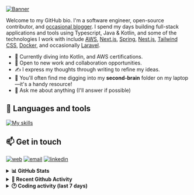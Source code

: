 [![Banner](https://raw.githubusercontent.com/wilfriedago/wilfriedago/main/assets/1.png)][website]

Welcome to my GitHub bio. I'm a software engineer, open-source contributor, and [occasional blogger][blog]. I spend my days building full-stack applications and tools using Typescript, Java & Kotlin, and some of the technologies I work with include [AWS](https://aws.amazon.com/fr/), [Next.js](https://nextjs.org/), [Spring](https://spring.io/), [Nest.js](https://nestjs.com/), [Tailwind CSS](https://github.com/tailwindlabs/tailwindcss), [Docker](https://www.docker.com/), and occasionally [Laravel](https://laravel.com/).

- 🔭 Currently diving into Kotlin, and AWS certifications.
- 👯 Open to new work and collaboration opportunities.
- ✍️ I express my thoughts through writing to refine my ideas.
- 🧠 You'll often find me digging into my **second-brain** folder on my laptop—it's a handy resource!
- 💬 Ask me about anything (I'll answer if possible)

## 🎨 Languages and tools

[![My skills](https://skillicons.dev/icons?i=typescript,js,nodejs,nest,java,kotlin,spring,python,fastapi,django,aws,docker,vscode,idea,tailwind&perline=15)](https://wilfriedago.dev/about#skills)

## 📫 Get in touch
[![web](https://img.shields.io/badge/WEBSITE-12100E?logo=google-earth&color=282A36)][website]
[![email](https://img.shields.io/badge/MAIL-12100E?logo=mailgun&color=282A36)][mail]
[![linkedin](https://img.shields.io/badge/LINKEDIN-12100E?logo=linkedin&color=282A36)][linkedin]


<details>
  <summary><b>📊 GitHub Stats</b></summary>
	<br/>
	<p align="left">
		<img width="49.5%" src="https://github-readme-stats.vercel.app/api?username=wilfriedago&show_icons=true&count_private=true&title_color=10b981&icon_color=10b981&theme=react&hide_border=true&rank_icon=github" />
		<img width="49.5%" src="https://streak-stats.demolab.com/?user=wilfriedago&hide_border=true&theme=react&ring=10b981&fire=fff&currStreakNum=fff&sideLabels=10b981&currStreakLabel=10b981&sideNums=fff" />
	</p>
</details>

<details>
  <summary><b>📅 Recent Github Activity</b></summary>
	<br>

<!--RECENT_ACTIVITY:last_update-->
Last Updated: Friday, November 8th, 2024, 4:16:58 AM
<!--RECENT_ACTIVITY:last_update_end-->

<!--RECENT_ACTIVITY:start-->
1. ⬆️ Pushed 1 commit(s) to [wilfriedago/obsidian-highlighter-plugin](https://github.com/wilfriedago/obsidian-highlighter-plugin)<br>
2. 🔱 Forked [wilfriedago/obsidian-highlighter-plugin](https://github.com/wilfriedago/obsidian-highlighter-plugin) from [chetachiezikeuzor/Highlightr-Plugin](https://github.com/chetachiezikeuzor/Highlightr-Plugin)<br>
3. ⬆️ Pushed 110 commit(s) to [thewlabs/rssnext-follow](https://github.com/thewlabs/rssnext-follow)<br>
4. 🔱 Forked [wilfriedago/mui-x](https://github.com/wilfriedago/mui-x) from [mui/mui-x](https://github.com/mui/mui-x)<br>
5. ⭐ Starred [mui/mui-x](https://github.com/mui/mui-x)<br>
<!--RECENT_ACTIVITY:end-->
</details>

<details>
  <summary><b>🕐 Coding activity (last 7 days)</b></summary>
	<br>

<!--START_SECTION:waka-->

```python
Total Time: 39 hrs 28 mins

TypeScript      11 hrs 48 mins  ███████▒░░░░░░░░░░░░░░░░░   29.75 %
Java            8 hrs 18 mins   █████▒░░░░░░░░░░░░░░░░░░░   20.93 %
C               2 hrs 35 mins   █▓░░░░░░░░░░░░░░░░░░░░░░░   06.52 %
JavaScript      33 mins         ▒░░░░░░░░░░░░░░░░░░░░░░░░   01.39 %
XML             20 mins         ▒░░░░░░░░░░░░░░░░░░░░░░░░   00.85 %
SCSS            19 mins         ▒░░░░░░░░░░░░░░░░░░░░░░░░   00.83 %
Git             13 mins         ░░░░░░░░░░░░░░░░░░░░░░░░░   00.58 %
Makefile        12 mins         ░░░░░░░░░░░░░░░░░░░░░░░░░   00.52 %
```

<!--END_SECTION:waka-->
</details>

[website]: https://wilfriedago.dev
[linkedin]: https://linkedin.com/in/wilfriedago
[blog]: https://wilfriedago.dev/blog
[mail]: mailto:me@wilfriedago.dev
